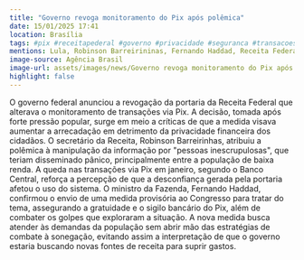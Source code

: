 ```yaml
---
title: "Governo revoga monitoramento do Pix após polêmica"
date: 15/01/2025 17:41
location: Brasília
tags: #pix #receitapederal #governo #privacidade #seguranca #transacoesfinanceiras #impactoeconomico #hadadd #mepi #bancobrasil #abc360noticias
mentions: Lula, Robinson Barreirininas, Fernando Haddad, Receita Federal, Banco Central, Pix, Congresso Nacional, medida provisória, portaria.
image-source: Agência Brasil
image-url: assets/images/news/Governo revoga monitoramento do Pix após polêmica.jpg
highlight: false
---
```


O governo federal anunciou a revogação da portaria da Receita Federal que alterava o monitoramento de transações via Pix. A decisão, tomada após forte pressão popular,  surge em meio a críticas de que a medida visava aumentar a arrecadação em detrimento da privacidade financeira dos cidadãos. O secretário da Receita, Robinson Barreirinhas, atribuiu a polêmica à manipulação da informação por "pessoas inescrupulosas", que teriam disseminado pânico, principalmente entre a população de baixa renda.  A queda nas transações via Pix em janeiro, segundo o Banco Central, reforça a percepção de que a desconfiança gerada pela portaria afetou o uso do sistema.  O ministro da Fazenda, Fernando Haddad,  confirmou o envio de uma medida provisória ao Congresso para tratar do tema, assegurando a gratuidade e o sigilo bancário do Pix,  além de combater os golpes que exploraram a situação.  A nova medida busca  atender às demandas da população sem abrir mão das estratégias de combate à sonegação, evitando assim a interpretação de que o governo estaria buscando novas fontes de receita para suprir gastos.
